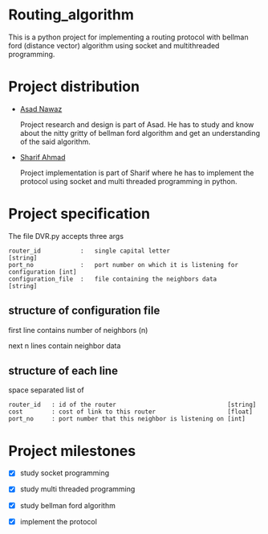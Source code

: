 # Routing_algorithm
This is a python project for implementing a routing protocol with bellman ford
(distance vector) algorithm using socket and multithreaded programming.

# Project distribution
- [Asad Nawaz](https://github.com/asadnawaz126)

    Project research and design is part of Asad. He has to study and know about
    the nitty gritty of bellman ford algorithm and get an understanding of the said algorithm.
- [Sharif Ahmad](https://github.com/sharifahmad2061)

    Project implementation is part of Sharif where he has to implement the
    protocol using socket and multi threaded programming in python.

# Project specification

The file DVR.py accepts three args

    router_id           :   single capital letter                                  [string]
    port_no             :   port number on which it is listening for configuration [int]
    configuration_file  :   file containing the neighbors data                     [string]

## structure of configuration file

first line contains number of neighbors (n)

next n lines contain neighbor data

## structure of each line

space separated list of

    router_id   : id of the router                               [string]
    cost        : cost of link to this router                    [float]
    port_no     : port number that this neighbor is listening on [int]

# Project milestones

- [x] study socket programming

- [x] study multi threaded programming

- [x] study bellman ford algorithm

- [x] implement the protocol